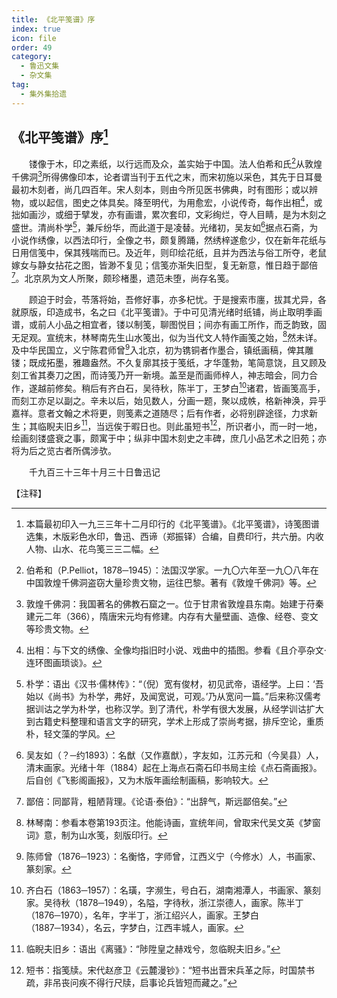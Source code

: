 ```yaml
---
title: 《北平笺谱》序
index: true
icon: file
order: 49
category:
  - 鲁迅文集
  - 杂文集
tag:  
  - 集外集拾遗
---
```


## 《北平笺谱》序[^1]

　　镂像于木，印之素纸，以行远而及众，盖实始于中国。法人伯希和氏[^2]从敦煌千佛洞[^3]所得佛像印本，论者谓当刊于五代之末，而宋初施以采色，其先于日耳曼最初木刻者，尚几四百年。宋人刻本，则由今所见医书佛典，时有图形；或以辨物，或以起信，图史之体具矣。降至明代，为用愈宏，小说传奇，每作出相[^4]，或拙如画沙，或细于擘发，亦有画谱，累次套印，文彩绚烂，夺人目睛，是为木刻之盛世。清尚朴学[^5]，兼斥纷华，而此道于是凌替。光绪初，吴友如[^6]据点石斋，为小说作绣像，以西法印行，全像之书，颇复腾踊，然绣梓遂愈少，仅在新年花纸与日用信笺中，保其残喘而已。及近年，则印绘花纸，且并为西法与俗工所夺，老鼠嫁女与静女拈花之图，皆渺不复见；信笺亦渐失旧型，复无新意，惟日趋于鄙倍[^7]。北京夙为文人所聚，颇珍楮墨，遗范未堕，尚存名笺。

　　顾迫于时会，苓落将始，吾修好事，亦多杞忧。于是搜索市廛，拔其尤异，各就原版，印造成书，名之曰《北平笺谱》。于中可见清光绪时纸铺，尚止取明季画谱，或前人小品之相宜者，镂以制笺，聊图悦目；间亦有画工所作，而乏韵致，固无足观。宣统末，林琴南先生山水笺出，似为当代文人特作画笺之始，[^8]然未详。及中华民国立，义宁陈君师曾[^9]入北京，初为镌铜者作墨合，镇纸画稿，俾其雕镂；既成拓墨，雅趣盎然。不久复廓其技于笺纸，才华蓬勃，笔简意饶，且又顾及刻工省其奏刀之困，而诗笺乃开一新境。盖至是而画师梓人，神志暗会，同力合作，遂越前修矣。稍后有齐白石，吴待秋，陈半丁，王梦白[^10]诸君，皆画笺高手，而刻工亦足以副之。辛未以后，始见数人，分画一题，聚以成帙，格新神涣，异乎嘉祥。意者文翰之术将更，则笺素之道随尽；后有作者，必将别辟途径，力求新生；其临睨夫旧乡[^11]，当远俟于暇日也。则此虽短书[^12]，所识者小，而一时一地，绘画刻镂盛衰之事，颇寓于中；纵非中国木刻史之丰碑，庶几小品艺术之旧苑；亦将为后之览古者所偶涉欤。

　　千九百三十三年十月三十日鲁迅记

【注释】

[^1]: 本篇最初印入一九三三年十二月印行的《北平笺谱》。《北平笺谱》，诗笺图谱选集，木版彩色水印，鲁迅、西谛（郑振铎）合编，自费印行，共六册。内收人物、山水、花鸟笺三三二幅。

[^2]: 伯希和（P.Pelliot，1878─1945）：法国汉学家。一九〇六年至一九〇八年在中国敦煌千佛洞盗窃大量珍贵文物，运往巴黎。著有《敦煌千佛洞》等。

[^3]: 敦煌千佛洞：我国著名的佛教石窟之一。位于甘肃省敦煌县东南。始建于苻秦建元二年（366），隋唐宋元均有修建。内存有大量壁画、造像、经卷、变文等珍贵文物。

[^4]: 出相：与下文的绣像、全像均指旧时小说、戏曲中的插图。参看《且介亭杂文·连环图画琐谈》。

[^5]: 朴学：语出《汉书·儒林传》：“（倪）宽有俊材，初见武帝，语经学。上曰：‘吾始以《尚书》为朴学，弗好，及闻宽说，可观。’乃从宽问一篇。”后来称汉儒考据训诂之学为朴学，也称汉学。到了清代，朴学有很大发展，从经学训诂扩大到古籍史料整理和语言文字的研究，学术上形成了崇尚考据，排斥空论，重质朴，轻文藻的学风。

[^6]: 吴友如（？─约1893）：名猷（又作嘉猷），字友如，江苏元和（今吴县）人，清末画家。光绪十年（1884）起在上海点石斋石印书局主绘《点石斋画报》。后自创《飞影阁画报》，又为木版年画绘制画稿，影响较大。

[^7]: 鄙倍：同鄙背，粗陋背理。《论语·泰伯》：“出辞气，斯远鄙倍矣。”

[^8]: 林琴南：参看本卷第193页注[^4]。他能诗画，宣统年间，曾取宋代吴文英《梦窗词》意，制为山水笺，刻版印行。

[^9]: 陈师曾（1876─1923）：名衡恪，字师曾，江西义宁（今修水）人，书画家、篆刻家。

[^10]: 齐白石（1863─1957）：名璜，字濒生，号白石，湖南湘潭人，书画家、篆刻家。吴待秋（1878─1949），名隘，字待秋，浙江崇德人，画家。陈半丁（1876─1970），名年，字半丁，浙江绍兴人，画家。王梦白（1887─1934），名云，字梦白，江西丰城人，画家。

[^11]: 临睨夫旧乡：语出《离骚》：“陟陞皇之赫戏兮，忽临睨夫旧乡。”

[^12]: 短书：指笺牍。宋代赵彦卫《云麓漫钞》：“短书出晋宋兵革之际，时国禁书疏，非吊丧问疾不得行尺牍，启事论兵皆短而藏之。”
